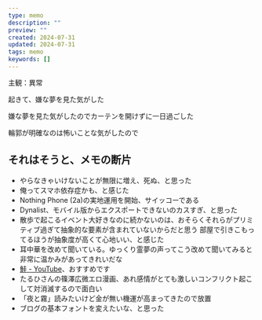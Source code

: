 ```yaml
---
type: memo
description: ""
preview: ""
created: 2024-07-31
updated: 2024-07-31
tags: memo
keywords: []
---
```

主観：異常

起きて、嫌な夢を見た気がした

嫌な夢を見た気がしたのでカーテンを開けずに一日過ごした

輪郭が明確なのは怖いことな気がしたので

## それはそうと、メモの断片
- やらなきゃいけないことが無限に増え、死ぬ、と思った
- 俺ってスマホ依存症かも、と感じた
- Nothing Phone (2a)の実地運用を開始、サイッコーである
- Dynalist、モバイル版からエクスポートできないのカスすぎ、と思った
- 散歩で起こるイベント大好きなのに続かないのは、おそらくそれらがプリミティブ過ぎて抽象的な要素が含まれていないからだと思う 部屋で引きこもってるほうが抽象度が高くて心地いい、と感じた
- 耳中華を改めて聞いている。ゆっくり霊夢の声ってこう改めて聞いてみると非常に温かみがあってきれいだな
- [鮭 - YouTube](https://www.youtube.com/watch?v=tG-fK1EJMwI)、おすすめです
- たるひさんの篠澤広微エロ漫画、あれ感情がとても激しいコンフリクト起こして対消滅するので面白い
- 「夜と霧」読みたいけど金が無い機運が高まってきたので放置
- ブログの基本フォントを変えたいな、と思った
